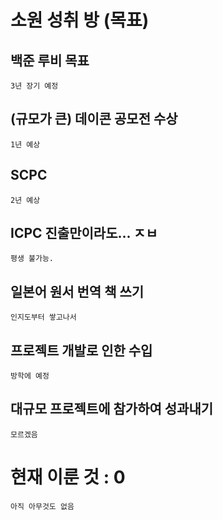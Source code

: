 # 소원 성취 방 (목표)


## 백준 루비 목표
    3년 장기 예정
## (규모가 큰) 데이콘 공모전 수상
    1년 예상
## SCPC
    2년 예상
## ICPC 진출만이라도... ㅈㅂ
    평생 불가능.
## 일본어 원서 번역 책 쓰기
    인지도부터 쌓고나서
## 프로젝트 개발로 인한 수입
    방학에 예정
## 대규모 프로젝트에 참가하여 성과내기
    모르겠음

# 현재 이룬 것 : 0
    아직 아무것도 없음
